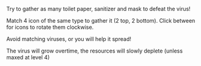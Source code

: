 Try to gather as many toilet paper, sanitizer and mask to defeat the virus!

Match 4 icon of the same type to gather it (2 top, 2 bottom). Click between for icons to rotate them clockwise.

Avoid matching viruses, or you will help it spread!

The virus will grow overtime, the resources will slowly deplete (unless maxed at level 4)